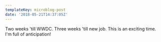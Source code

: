 ```yaml
---
templateKey: microblog-post
date: '2018-05-21T14:37:05Z'
---
```


Two weeks 'till WWDC. Three weeks 'till new job. This is an exciting time. I'm full of anticipation!

